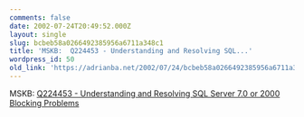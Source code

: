 ```yaml
---
comments: false
date: 2002-07-24T20:49:52.000Z
layout: single
slug: bcbeb58a0266492385956a6711a348c1
title: 'MSKB:  Q224453 - Understanding and Resolving SQL...'
wordpress_id: 50
old_link: 'https://adrianba.net/2002/07/24/bcbeb58a0266492385956a6711a348c1/'
---
```

MSKB:
[
Q224453 - Understanding and Resolving SQL Server 7.0 or 2000
Blocking Problems](http://support.microsoft.com/default.aspx?scid=kb;EN-US;q224453)
